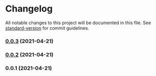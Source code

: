 # Changelog

All notable changes to this project will be documented in this file. See [standard-version](https://github.com/conventional-changelog/standard-version) for commit guidelines.

### [0.0.3](https://github.com/pahud/cdk-image-moderation/compare/v0.0.2...v0.0.3) (2021-04-21)

### [0.0.2](https://github.com/pahud/cdk-image-moderation/compare/v0.0.1...v0.0.2) (2021-04-21)

### 0.0.1 (2021-04-21)
